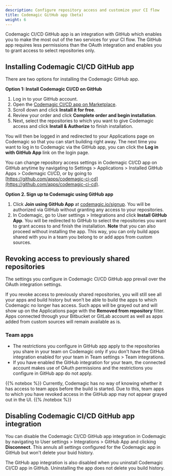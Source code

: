 ```yaml
---
description: Configure repository access and customize your CI flow
title: Codemagic GitHub app (beta)
weight: 6
---
```


Codemagic CI/CD GitHub app is an integration with GitHub which enables you to make the most out of the two services for your CI flow. The GitHub app requires less permissions than the OAuth integration and enables you to grant access to select repositories only.

## Installing Codemagic CI/CD GitHub app

There are two options for installing the Codemagic GitHub app.

**Option 1: Install Codemagic CI/CD on GitHub**

1. Log in to your GitHub account.
2. Open the [Codemagic CI/CD app on Marketplace](https://github.com/marketplace/codemagic-ci-cd).
3. Scroll down and click **Install it for free**.
4. Review your order and click **Complete order and begin installation**.
5. Next, select the repositories to which you want to give Codemagic access and click **Install & Authorize** to finish installation.

You will then be logged in and redirected to your Applications page on Codemagic so that you can start building right away. The next time you want to log in to Codemagic via the GitHub app, you can click the **Log in with GitHub App** link on the login page.

You can change repository access settings in Codemagic CI/CD app on GitHub anytime by navigating to Settings > Applications > Installed GitHub Apps > Codemagic CI/CD, or by going to [https://github.com/apps/codemagic-ci-cd](https://github.com/apps/codemagic-ci-cd).

**Option 2. Sign up to Codemagic using GitHub app**

1. Click **Join using GitHub App** at [codemagic.io/signup](codemagic.io/signup). You will be authorized via GitHub without granting any access to your repositories. 
2. In Codemagic, go to User settings > Integrations and click **Install GitHub App**. You will be redirected to GitHub to select the repositories you want to grant access to and finish the installation. **Note** that you can also proceed without installing the app. This way, you can only build apps shared with you in a team you belong to or add apps from custom sources.

## Revoking access to previously shared repositories

The settings you configure in Codemagic CI/CD GitHub app prevail over the OAuth integration settings.

If you revoke access to previously shared repositories, you will still see all your apps and build history but won’t be able to build the apps to which Codemagic no longer has access. Such apps will be grayed out and will show up on the Applications page with the **Removed from repository** filter. Apps connected through your Bitbucket or GitLab account as well as apps added from custom sources will remain available as is.

### Team apps

- The restrictions you configure in GitHub app apply to the repositories you share in your team on Codemagic only if you don't have the GitHub integration enabled for your team in Team settings > Team integrations.
- If you have enabled the GitHub integration for your team, the connected account makes use of OAuth permissions and the restrictions you configure in GitHub app do not apply.

{{% notebox %}}
Currently, Codemagic has no way of knowing whether it has access to team apps before the build is started. Due to this, team apps to which you have revoked access in the GitHub app may not appear grayed out in the UI.
{{% /notebox %}}

## Disabling Codemagic CI/CD GitHub app integration

You can disable the Codemagic CI/CD GitHub app integration in Codemagic by navigating to User settings > Integrations > GitHub App and clicking **Disconnect**. This annuls all settings configured for the Codemagic app in GitHub but won't delete your buid history.

The GitHub app integration is also disabled when you uninstall Codemagic CI/CD app in GitHub. Uninstalling the app does not delete you build history. 




